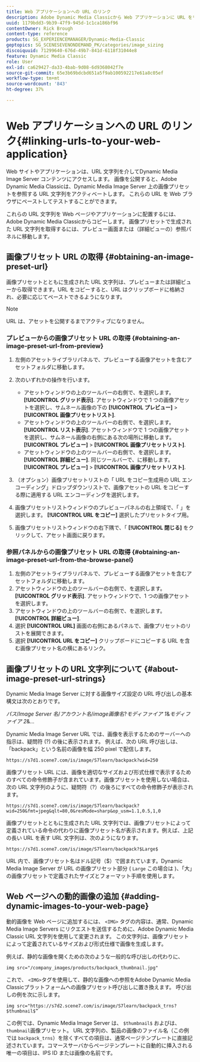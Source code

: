 ```yaml
---
title: Web アプリケーションへの URL のリンク
description: Adobe Dynamic Media Classicから Web アプリケーションに URL をリンクする方法を説明します。
uuid: 1179bdd3-9b39-47f9-945d-1c1ca186bf96
contentOwner: Rick Brough
content-type: reference
products: SG_EXPERIENCEMANAGER/Dynamic-Media-Classic
geptopics: SG_SCENESEVENONDEMAND_PK/categories/image_sizing
discoiquuid: 71299640-676d-49b7-841d-6118f31044e8
feature: Dynamic Media Classic
role: User
exl-id: ca629427-da33-4bab-9d08-6d9368042f7e
source-git-commit: 65e3b69bdcbd651a5f9ab100592217e61a8c05ef
workflow-type: tm+mt
source-wordcount: '843'
ht-degree: 37%

---
```


# Web アプリケーションへの URL のリンク{#linking-urls-to-your-web-application}

Web サイトやアプリケーションは、URL 文字列を介してDynamic Media Image Server コンテンツにアクセスします。 画像を公開すると、Adobe Dynamic Media Classicは、Dynamic Media Image Server 上の画像プリセットを参照する URL 文字列をアクティベートします。 これらの URL を Web ブラウザにペーストしてテストすることができます。

これらの URL 文字列を Web ページやアプリケーションに配置するには、Adobe Dynamic Media Classicからコピーします。 画像プリセットで生成された URL 文字列を取得するには、プレビュー画面または（詳細ビューの）参照パネルに移動します。

## 画像プリセット URL の取得 {#obtaining-an-image-preset-url}

画像プリセットとともに生成された URL 文字列は、プレビューまたは詳細ビューから取得できます。URL をコピーすると、URL はクリップボードに格納され、必要に応じてペーストできるようになります。

>[!NOTE]
>
>URL は、アセットを公開するまでアクティブになりません。

### プレビューからの画像プリセット URL の取得 {#obtaining-an-image-preset-url-from-preview}

1. 左側のアセットライブラリパネルで、プレビューする画像アセットを含むアセットフォルダに移動します。
1. 次のいずれかの操作を行います。

   * アセットウィンドウの上のツールバーの右側で、を選択します。 **[!UICONTROL グリッド表示]**. アセットウィンドウで 1 つの画像アセットを選択し、サムネール画像の下の **[!UICONTROL プレビュー]** > **[!UICONTROL 画像プリセットリスト]**.
   * アセットウィンドウの上のツールバーの右側で、を選択します。 **[!UICONTROL リスト表示]**. アセットウィンドウで 1 つの画像アセットを選択し、サムネール画像の右側にある次の場所に移動します。 **[!UICONTROL プレビュー]** > **[!UICONTROL 画像プリセットリスト]**.
   * アセットウィンドウの上のツールバーの右側で、を選択します。 **[!UICONTROL 詳細ビュー]**. 同じツールバーで、に移動します。 **[!UICONTROL プレビュー]** > **[!UICONTROL 画像プリセットリスト]**.

1. （オプション）画像プリセットリストの「 URL をコピー生成用の URL エンコーディング」ドロップダウンリストで、画像アセットの URL をコピーする際に適用する URL エンコーディングを選択します。
1. 画像プリセットリストウィンドウのプレビューパネルの右上領域で、「 」を選択します。 **[!UICONTROL URL をコピー]** 選択したプリセットタイプ用。
1. 画像プリセットリストウィンドウの右下隅で、「 **[!UICONTROL 閉じる]** をクリックして、アセット画面に戻ります。

### 参照パネルからの画像プリセット URL の取得 {#obtaining-an-image-preset-url-from-the-browse-panel}

1. 左側のアセットライブラリパネルで、プレビューする画像アセットを含むアセットフォルダに移動します。
1. アセットウィンドウの上のツールバーの右側で、を選択します。 **[!UICONTROL グリッド表示]**. アセットウィンドウで、1 つの画像アセットを選択します。
1. アセットウィンドウの上のツールバーの右側で、を選択します。 **[!UICONTROL 詳細ビュー]**.
1. 選択 **[!UICONTROL URL]** 画面の右側にあるパネルで、画像プリセットのリストを展開できます。
1. 選択 **[!UICONTROL URL をコピー]** クリップボードにコピーする URL を含む画像プリセット名の横にあるリンク。

## 画像プリセットの URL 文字列について {#about-image-preset-url-strings}

Dynamic Media Image Server に対する画像サイズ設定の URL 呼び出しの基本構文は次のとおりです。

*パス*/*Image Server 名*/*アカウント名*/*image画像名*?*モディファイア 1*&amp;*モディファイア 2*&amp;...

Dynamic Media Image Server URL では、画像を表示するためのサーバーへの指示は、疑問符 (?) の後に表示されます。 例えば、次の URL 呼び出しは、「backpack」という名前の画像を幅 250 pixel で配信します。

```as3
https://s7d1.scene7.com/is/image/S7learn/backpack?wid=250
```

画像プリセット URL には、画像を適切なサイズおよび形式仕様で表示するためのすべての命令修飾子が含まれています。画像プリセットを使用しない場合は、次の URL 文字列のように、疑問符（?）の後ろにすべての命令修飾子が表示されます。

```as3
https://s7d1.scene7.com/is/image/S7learn/backpack?wid=250&fmt=jpeg&qlt=80,0&resMode=sharp&op_usm=1.1,0.5,1,0
```

画像プリセットとともに生成された URL 文字列では、画像プリセットによって定義されている命令の代わりに画像プリセット名が表示されます。例えば、上記の長い URL を表す URL 文字列は、次のようになります。

```as3
https://s7d1.scene7.com/is/image/S7learn/backpack?$Large$
```

URL 内で、画像プリセット名はドル記号（$）で囲まれています。Dynamic Media Image Server が URL の画像プリセット部分 ( `Large` この場合は )、「大」の画像プリセットで定義されたサイズとフォーマット手順を使用します。

## Web ページへの動的画像の追加 {#adding-dynamic-images-to-your-web-page}

動的画像を Web ページに追加するには、 `<IMG>` タグの内容は、通常、Dynamic Media Image Servers にリクエストを送信するために、Adobe Dynamic Media Classic URL 文字列を使用して変更されます。 この文字列は、画像プリセットによって定義されているサイズおよび形式仕様で画像を生成します。

例えば、静的な画像を開くための次のような一般的な呼び出しの代わりに、

```as3
img src="/company_images/products/backpack_thumbnail.jpg"
```

これで、 `<IMG>`タグを使用して、静的な画像への参照をAdobe Dynamic Media Classicプラットフォームへの画像プリセット呼び出しに置き換えます。 呼び出しの例を次に示します。

```as3
img src="https://s7d2.scene7.com/is/image/S7learn/backpack_trns?$thumbnail$”
```

この例では、Dynamic Media Image Server は、 `$thumbnail$` およびは、 `thumbnail`画像プリセット。 URL 文字列の、製品の画像のファイル名（この例では `backpack_trns`）を除くすべての項目は、通常ページテンプレートに直接記述されています。コマースサーバからページテンプレートに自動的に挿入される唯一の項目は、IPS ID または画像の名前です。
